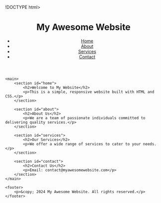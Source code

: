 !DOCTYPE html>
<html lang="en">
<head>
    <meta charset="UTF-8">
    <meta name="viewport" content="width=device-width, initial-scale=1.0">
    <title>Simple Website</title>
    <link rel="stylesheet" href="styles.css">
</head>
<body>
    <header>
        <h1>My Awesome Website</h1>
        <nav>
            <ul>
                <li><a href="#home">Home</a></li>
                <li><a href="#about">About</a></li>
                <li><a href="#services">Services</a></li>
                <li><a href="#contact">Contact</a></li>
            </ul>
        </nav>
    </header>

    <main>
        <section id="home">
            <h2>Welcome to My Website</h2>
            <p>This is a simple, responsive website built with HTML and CSS.</p>
        </section>

        <section id="about">
            <h2>About Us</h2>
            <p>We are a team of passionate individuals committed to delivering quality services.</p>
        </section>

        <section id="services">
            <h2>Our Services</h2>
            <p>We offer a wide range of services to cater to your needs.</p>
        </section>

        <section id="contact">
            <h2>Contact Us</h2>
            <p>Email: contact@myawesomewebsite.com</p>
        </section>
    </main>

    <footer>
        <p>&copy; 2024 My Awesome Website. All rights reserved.</p>
    </footer>
</body>
</html>
